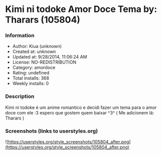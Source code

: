 # Kimi ni todoke Amor Doce Tema by: Tharars (105804)

### Information
- Author: Kiua (unknown)
- Created at: unknown
- Updated at: 9/28/2014, 11:06:24 AM
- License: NO-REDISTRIBUTION
- Category: amordoce
- Rating: undefined
- Total installs: 368
- Weekly installs: 0


### Description
Kimi ni todoke é um anime romantico e decidi fazer um tema para o amor doce com ele :3 espero que gostem quem baixar ^3^ ( Me adicionem lá: Tharars )


### Screenshots (links to userstyles.org)
![https://userstyles.org/style_screenshots/105804_after.png](https://userstyles.org/style_screenshots/105804_after.png)


